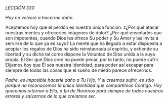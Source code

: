 *LECCIÓN 330*

*Hoy no volveré a hacerme daño.*

Aceptemos hoy que el perdón es nuestra única función. z¿Por qué atacar nuestras mentes y ofrecerles imágenes de dolor? ¿Por qué enseñarles que son impotentes, cuando Dios les ofrece Su poder y Su Amor y las invita a servirse de lo que ya es suyo? La mente que ha llegado a estar dispuesta a aceptar los regalos de Dios ha sido reinstaurada al espíritu, y extiende su libertad y su dicha tal como dispone la Voluntad de Dios unida a la suya propia. El Ser que Dios creó no puede pecar, por lo tanto, no puede sufrir. Elijamos hoy que Él sea nuestra Identidad, para poder así escapar para siempre de todas las cosas que el sueño de miedo parece ofrecernos.

_Padre, es imposible hacerle daño a Tu Hijo. Y si creemos sufrir, es sólo porque no reconocemos la única Identidad que compartimos Contigo. Hoy queremos retornar a Ella, a fin de librarnos para siempre de todos nuestros errores y salvarnos de lo que creíamos ser._